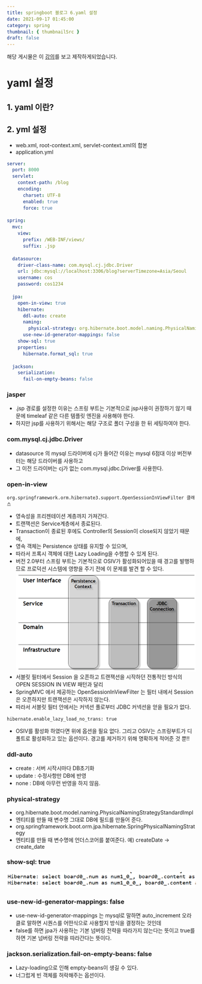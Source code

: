 ```yaml
---
title: springboot 블로그 6.yaml 설정
date: 2021-09-17 01:45:00
category: spring
thumbnail: { thumbnailSrc }
draft: false
---
```


해당 게시물은 이 [강의](https://edu.goorm.io/lecture/24605/스프링부트-나만의-블로그-만들기)를 보고 제작하게되었습니다.

# yaml 설정

## 1. yaml 이란?

## 2. yml 설정

- web.xml, root-context.xml, servlet-context.xml의 합본
- application.yml

```yaml
server:
  port: 8000
  servlet:
    context-path: /blog
    encoding:
      charset: UTF-8
      enabled: true
      force: true

spring:
  mvc:
    view:
      prefix: /WEB-INF/views/
      suffix: .jsp

  datasource:
    driver-class-name: com.mysql.cj.jdbc.Driver
    url: jdbc:mysql://localhost:3306/blog?serverTimezone=Asia/Seoul
    username: cos
    password: cos1234

  jpa:
    open-in-view: true
    hibernate:
      ddl-auto: create
      naming:
        physical-strategy: org.hibernate.boot.model.naming.PhysicalNamingStrategyStandardImpl
      use-new-id-generator-mappings: false
    show-sql: true
    properties:
      hibernate.format_sql: true

  jackson:
    serialization:
      fail-on-empty-beans: false
```

### jasper

- .jsp 경로를 설정한 이유는 스프링 부트는 기본적으로 jsp사용이 권장하기 않기 때문에 timeleaf 같은 다른 템플릿 엔진을 사용해야 한다.
- 하지만 jsp를 사용하기 위해서는 해당 구조로 폴더 구성을 한 뒤 세팅하여야 한다.

### com.mysql.cj.jdbc.Driver

- datasource 의 mysql 드라이버에 cj가 들어간 이유는 mysql 6점대 이상 버전부터는 해당 드라이버를 사용하고
- 그 이전 드라이버는 cj가 없는 com.mysql.jdbc.Driver를 사용한다.

### open-in-view

```
org.springframework.orm.hibernate3.support.OpenSessionInViewFilter 클래스
```

- 영속성을 프리젠테이션 계층까지 가져간다.
- 트랜잭션은 Service계층에서 종료된다.
- Transaction이 종료된 후에도 Controller의 Session이 close되지 않았기 때문에,
- 영속 객체는 Persistence 상태를 유지할 수 있으며,
- 따라서 프록시 객체에 대한 Lazy Loading을 수행할 수 있게 된다.
- 버전 2.0부터 스프링 부트는 기본적으로 OSIV가 활성화되어있을 때 경고를 발행하므로 프로덕션 시스템에 영향을 주기 전에 이 문제를 발견 할 수 있다.  
  ![img](./images/openinview.png)
- 서블릿 필터에서 Session 을 오픈하고 트랜잭션을 시작하던 전통적인 방식의 OPEN SESSION IN VIEW 패턴과 달리
- SpringMVC 에서 제공하는 OpenSessionInViewFilter 는 필터 내에서 Session 은 오픈하지만 트랜잭션은 시작하지 않는다.
- 따라서 서블릿 필터 안에서는 커넥션 풀로부터 JDBC 커넥션을 얻을 필요가 없다.

```
hibernate.enable_lazy_load_no_trans: true
```

- OSIV를 활성화 하였다면 위에 옵션을 필요 없다. 그리고 OSIV는 스프링부트가 디폴트로 활성화하고 있는 옵션이다. 경고를 제거하기 위해 명확하게 적어준 것 뿐!!

### ddl-auto

- create : 서버 시작시마다 DB초기화
- update : 수정사항만 DB에 반영
- none : DB에 아무런 반영을 하지 않음.

### physical-strategy

- org.hibernate.boot.model.naming.PhysicalNamingStrategyStandardImpl
- 엔티티를 만들 때 변수명 그대로 DB에 필드를 만들어 준다.
- org.springframework.boot.orm.jpa.hibernate.SpringPhysicalNamingStrategy
- 엔티티를 만들 때 변수명에 언더스코어를 붙여준다. 예) createDate -> create_date

### show-sql: true

![img](./images/showsql.png)

### use-new-id-generator-mappings: false

- use-new-id-generator-mappings 는 mysql로 말하면 auto_increment 오라클로 말하면 시퀀스를 어떤식으로 사용할지 방식을 결정하는 것인데
- false를 하면 jpa가 사용하는 기본 넘버링 전략을 따라가지 않는다는 뜻이고 true를 하면 기본 넘버링 전략을 따라간다는 뜻이다.

### jackson.serialization.fail-on-empty-beans: false

- Lazy-loading으로 인해 empty-beans이 생길 수 있다.
- 너그럽게 빈 객체를 허락해주는 옵션이다.
